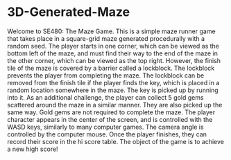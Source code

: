 # 3D-Generated-Maze

Welcome to SE480: The Maze Game. This is a simple maze runner game that takes place 
in a square-grid maze generated procedurally with a random seed. The player starts 
in one corner, which can be viewed as the bottom left of the maze, and must find 
their way to the end of the maze in the other corner, which can be viewed as the 
top right.
However, the finish tile of the maze is covered by a barrier called a lockblock. 
The lockblock prevents the player from completing the maze. The lockblock can be 
removed from the finish tile if the player finds the key, which is placed in a random 
location somewhere in the maze. The key is picked up by running into it.
As an additional challenge, the player can collect 5 gold gems scattered around the 
maze in a similar manner. They are also picked up the same way. Gold gems are not 
required to complete the maze.
The player character appears in the center of the screen, and is controlled with the 
WASD keys, similarly to many computer games. The camera angle is controlled by the 
computer mouse.
Once the player finishes, they can record their score in the hi score table. The 
object of the game is to achieve a new high score!
